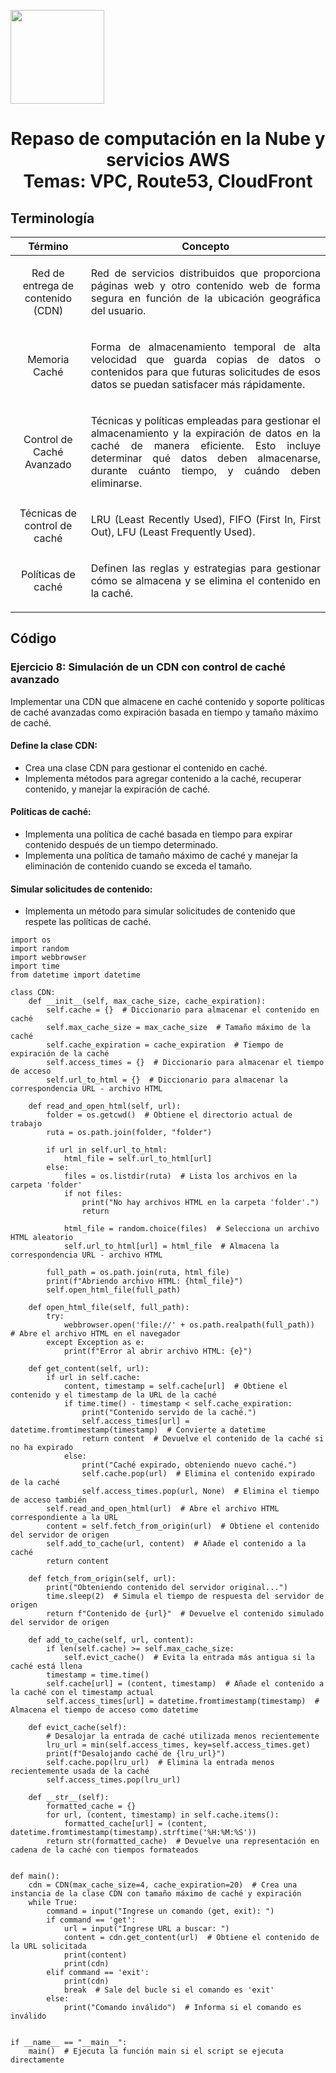 <p align="left">
  <img src="https://semanadelcannabis.cayetano.edu.pe/assets/img/logo-upch.png" width="150">
  <h1 align="center">Repaso de computación en la Nube y servicios AWS<br>Temas: VPC, Route53, CloudFront</h1>
</p>

## Terminología

| Término  | Concepto  |
| :------------: | :------------: |
| Red de entrega de contenido (CDN)  | <p align="justify">Red de servicios distribuidos que proporciona páginas web y otro contenido web de forma segura en función de la ubicación geográfica del usuario.</p>  |
| Memoria Caché  | <p align="justify">Forma de almacenamiento temporal de alta velocidad que guarda copias de datos o contenidos para que futuras solicitudes de esos datos se puedan satisfacer más rápidamente.</p>  |
| Control de Caché Avanzado  | <p align="justify">Técnicas y políticas empleadas para gestionar el almacenamiento y la expiración de datos en la caché de manera eficiente. Esto incluye determinar qué datos deben almacenarse, durante cuánto tiempo, y cuándo deben eliminarse.</p>  |
| Técnicas de control de caché  | <p align="justify">LRU (Least Recently Used), FIFO (First In, First Out), LFU (Least Frequently Used).</p>  |
| Políticas de caché  | <p align="justify">Definen las reglas y estrategias para gestionar cómo se almacena y se elimina el contenido en la caché.</p>  |

## Código
### Ejercicio 8: Simulación de un CDN con control de caché avanzado
Implementar una CDN que almacene en caché contenido y soporte políticas de caché avanzadas como expiración basada en tiempo y tamaño máximo de caché.

#### Define la clase CDN:
- Crea una clase CDN para gestionar el contenido en caché.
- Implementa métodos para agregar contenido a la caché, recuperar contenido, y manejar la expiración de caché.

#### Políticas de caché:
- Implementa una política de caché basada en tiempo para expirar contenido después de un tiempo determinado.
- Implementa una política de tamaño máximo de caché y manejar la eliminación de contenido cuando se exceda el tamaño.

#### Simular solicitudes de contenido:
- Implementa un método para simular solicitudes de contenido que respete las políticas de caché.

```
import os
import random
import webbrowser
import time
from datetime import datetime

class CDN:
    def __init__(self, max_cache_size, cache_expiration):
        self.cache = {}  # Diccionario para almacenar el contenido en caché
        self.max_cache_size = max_cache_size  # Tamaño máximo de la caché
        self.cache_expiration = cache_expiration  # Tiempo de expiración de la caché
        self.access_times = {}  # Diccionario para almacenar el tiempo de acceso
        self.url_to_html = {}  # Diccionario para almacenar la correspondencia URL - archivo HTML

    def read_and_open_html(self, url):
        folder = os.getcwd()  # Obtiene el directorio actual de trabajo
        ruta = os.path.join(folder, "folder")

        if url in self.url_to_html:
            html_file = self.url_to_html[url]
        else:
            files = os.listdir(ruta)  # Lista los archivos en la carpeta 'folder'
            if not files:
                print("No hay archivos HTML en la carpeta 'folder'.")
                return

            html_file = random.choice(files)  # Selecciona un archivo HTML aleatorio
            self.url_to_html[url] = html_file  # Almacena la correspondencia URL - archivo HTML

        full_path = os.path.join(ruta, html_file)
        print(f"Abriendo archivo HTML: {html_file}")
        self.open_html_file(full_path)

    def open_html_file(self, full_path):
        try:
            webbrowser.open('file://' + os.path.realpath(full_path))  # Abre el archivo HTML en el navegador
        except Exception as e:
            print(f"Error al abrir archivo HTML: {e}")

    def get_content(self, url):
        if url in self.cache:
            content, timestamp = self.cache[url]  # Obtiene el contenido y el timestamp de la URL de la caché
            if time.time() - timestamp < self.cache_expiration:
                print("Contenido servido de la caché.")
                self.access_times[url] = datetime.fromtimestamp(timestamp)  # Convierte a datetime
                return content  # Devuelve el contenido de la caché si no ha expirado
            else:
                print("Caché expirado, obteniendo nuevo caché.")
                self.cache.pop(url)  # Elimina el contenido expirado de la caché
                self.access_times.pop(url, None)  # Elimina el tiempo de acceso también
        self.read_and_open_html(url)  # Abre el archivo HTML correspondiente a la URL
        content = self.fetch_from_origin(url)  # Obtiene el contenido del servidor de origen
        self.add_to_cache(url, content)  # Añade el contenido a la caché
        return content

    def fetch_from_origin(self, url):
        print("Obteniendo contenido del servidor original...")
        time.sleep(2)  # Simula el tiempo de respuesta del servidor de origen
        return f"Contenido de {url}"  # Devuelve el contenido simulado del servidor de origen

    def add_to_cache(self, url, content):
        if len(self.cache) >= self.max_cache_size:
            self.evict_cache()  # Evita la entrada más antigua si la caché está llena
        timestamp = time.time()
        self.cache[url] = (content, timestamp)  # Añade el contenido a la caché con el timestamp actual
        self.access_times[url] = datetime.fromtimestamp(timestamp)  # Almacena el tiempo de acceso como datetime

    def evict_cache(self):
        # Desalojar la entrada de caché utilizada menos recientemente
        lru_url = min(self.access_times, key=self.access_times.get)
        print(f"Desalojando caché de {lru_url}")
        self.cache.pop(lru_url)  # Elimina la entrada menos recientemente usada de la caché
        self.access_times.pop(lru_url)

    def __str__(self):
        formatted_cache = {}
        for url, (content, timestamp) in self.cache.items():
            formatted_cache[url] = (content, datetime.fromtimestamp(timestamp).strftime('%H:%M:%S'))
        return str(formatted_cache)  # Devuelve una representación en cadena de la caché con tiempos formateados


def main():
    cdn = CDN(max_cache_size=4, cache_expiration=20)  # Crea una instancia de la clase CDN con tamaño máximo de caché y expiración
    while True:
        command = input("Ingrese un comando (get, exit): ")
        if command == 'get':
            url = input("Ingrese URL a buscar: ")
            content = cdn.get_content(url)  # Obtiene el contenido de la URL solicitada
            print(content)
            print(cdn)
        elif command == 'exit':
            print(cdn)
            break  # Sale del bucle si el comando es 'exit'
        else:
            print("Comando inválido")  # Informa si el comando es inválido


if __name__ == "__main__":
    main()  # Ejecuta la función main si el script se ejecuta directamente
```
